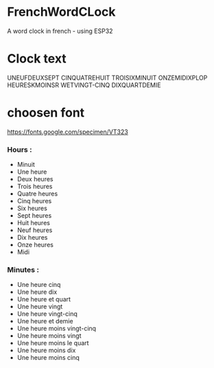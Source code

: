 # FrenchWordCLock
A word clock in french - using ESP32


# Clock text
UNEUFDEUXSEPT
CINQUATREHUIT
TROISIXMINUIT
ONZEMIDIXPLOP
HEURESKMOINSR
WETVINGT-CINQ
DIXQUARTDEMIE

# choosen font
https://fonts.google.com/specimen/VT323

### Hours :
- Minuit
- Une heure
- Deux heures
- Trois heures
- Quatre heures
- Cinq heures
- Six heures
- Sept heures
- Huit heures
- Neuf heures
- Dix heures
- Onze heures
- Midi

### Minutes :
- Une heure cinq
- Une heure dix
- Une heure et quart
- Une heure vingt
- Une heure vingt-cinq
- Une heure et demie
- Une heure moins vingt-cinq
- Une heure moins vingt
- Une heure moins le quart
- Une heure moins dix
- Une heure moins cinq